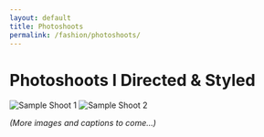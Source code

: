 ```yaml
---
layout: default
title: Photoshoots
permalink: /fashion/photoshoots/
---
```


# Photoshoots I Directed & Styled

<!-- Replace the gallery below with your images -->
![Sample Shoot 1](/assets/fashion/sample1.jpg)
![Sample Shoot 2](/assets/fashion/sample2.jpg)

*(More images and captions to come…)*  

